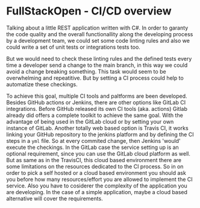 # FullStackOpen - CI/CD overview
Talking about a little REST application written with C#. In order to garanty the code quality and the overall functionallity along the developing process by a development team, we could set some code linting rules and also we could write a set of unit tests or integrations tests too.

But we would need to check these linting rules and the defined tests every time a developer send a change to the main branch, in this way we could avoid a change breaking something. This task would seem to be overwhelming and repeatitive. But by setting a CI process could help to automatize these checkings.

To achieve this goal, multiple CI tools and paltforms are been developed.
Besides GitHub actions or Jenkins, there are other options like GitLab CI integrations. Before GitHub released its own CI tools (aka. actions) Gitlab already did offers a complete toolkit to achieve the same goal. With the advantage of being used in the GitLab cloud or by setting your own instance of GitLab.
Another totally web based option is Travis CI, it works linking your GitHub repository to the jenkins platform and by defining the CI steps in a `yml` file. So at every commited change, then Jenkins 'would' execute the checkings.
In the GitLab case the service setting up is an optional requirement, since you can use the GitLab cloud platform as well. But as same as in the TravisCI, this cloud based environment there are some limitations on the resources dedicated to the CI process. So in on order to pick a self hosted or a cloud based environment you should ask you before how many resources/effort you are allowed to implement the CI service. Also you have to cosiderer the complexity of the application you are developing. In the case of a simple application, maybe a cloud based alternative will cover the requirements.

